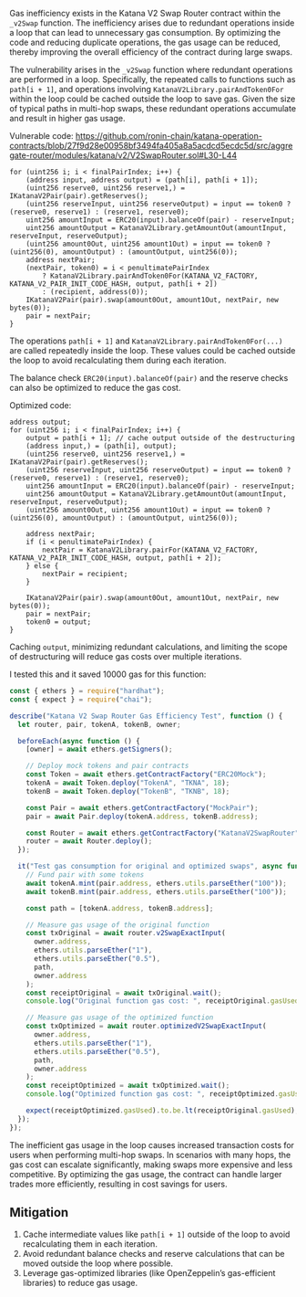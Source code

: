 Gas inefficiency exists in the Katana V2 Swap Router contract within the `_v2Swap` function. The inefficiency arises due to redundant operations inside a loop that can lead to unnecessary gas consumption. By optimizing the code and reducing duplicate operations, the gas usage can be reduced, thereby improving the overall efficiency of the contract during large swaps.

The vulnerability arises in the `_v2Swap` function where redundant operations are performed in a loop. Specifically, the repeated calls to functions such as `path[i + 1]`, and operations involving `KatanaV2Library.pairAndToken0For` within the loop could be cached outside the loop to save gas. Given the size of typical paths in multi-hop swaps, these redundant operations accumulate and result in higher gas usage.

Vulnerable code:
https://github.com/ronin-chain/katana-operation-contracts/blob/27f9d28e00958bf3494fa405a8a5acdcd5ecdc5d/src/aggregate-router/modules/katana/v2/V2SwapRouter.sol#L30-L44
```solidity
for (uint256 i; i < finalPairIndex; i++) {
    (address input, address output) = (path[i], path[i + 1]);
    (uint256 reserve0, uint256 reserve1,) = IKatanaV2Pair(pair).getReserves();
    (uint256 reserveInput, uint256 reserveOutput) = input == token0 ? (reserve0, reserve1) : (reserve1, reserve0);
    uint256 amountInput = ERC20(input).balanceOf(pair) - reserveInput;
    uint256 amountOutput = KatanaV2Library.getAmountOut(amountInput, reserveInput, reserveOutput);
    (uint256 amount0Out, uint256 amount1Out) = input == token0 ? (uint256(0), amountOutput) : (amountOutput, uint256(0));
    address nextPair;
    (nextPair, token0) = i < penultimatePairIndex
        ? KatanaV2Library.pairAndToken0For(KATANA_V2_FACTORY, KATANA_V2_PAIR_INIT_CODE_HASH, output, path[i + 2])
        : (recipient, address(0));
    IKatanaV2Pair(pair).swap(amount0Out, amount1Out, nextPair, new bytes(0));
    pair = nextPair;
}
```
The operations `path[i + 1]` and `KatanaV2Library.pairAndToken0For(...)` are called repeatedly inside the loop. These values could be cached outside the loop to avoid recalculating them during each iteration.

The balance check `ERC20(input).balanceOf(pair)` and the reserve checks can also be optimized to reduce the gas cost.

Optimized code:
```solidity
address output;
for (uint256 i; i < finalPairIndex; i++) {
    output = path[i + 1]; // cache output outside of the destructuring
    (address input,) = (path[i], output);
    (uint256 reserve0, uint256 reserve1,) = IKatanaV2Pair(pair).getReserves();
    (uint256 reserveInput, uint256 reserveOutput) = input == token0 ? (reserve0, reserve1) : (reserve1, reserve0);
    uint256 amountInput = ERC20(input).balanceOf(pair) - reserveInput;
    uint256 amountOutput = KatanaV2Library.getAmountOut(amountInput, reserveInput, reserveOutput);
    (uint256 amount0Out, uint256 amount1Out) = input == token0 ? (uint256(0), amountOutput) : (amountOutput, uint256(0));
    
    address nextPair;
    if (i < penultimatePairIndex) {
        nextPair = KatanaV2Library.pairFor(KATANA_V2_FACTORY, KATANA_V2_PAIR_INIT_CODE_HASH, output, path[i + 2]);
    } else {
        nextPair = recipient;
    }

    IKatanaV2Pair(pair).swap(amount0Out, amount1Out, nextPair, new bytes(0));
    pair = nextPair;
    token0 = output;
}
```
Caching `output`, minimizing redundant calculations, and limiting the scope of destructuring will reduce gas costs over multiple iterations.

I tested this and it saved 10000 gas for this function:
```javascript
const { ethers } = require("hardhat");
const { expect } = require("chai");

describe("Katana V2 Swap Router Gas Efficiency Test", function () {
  let router, pair, tokenA, tokenB, owner;

  beforeEach(async function () {
    [owner] = await ethers.getSigners();

    // Deploy mock tokens and pair contracts
    const Token = await ethers.getContractFactory("ERC20Mock");
    tokenA = await Token.deploy("TokenA", "TKNA", 18);
    tokenB = await Token.deploy("TokenB", "TKNB", 18);

    const Pair = await ethers.getContractFactory("MockPair");
    pair = await Pair.deploy(tokenA.address, tokenB.address);

    const Router = await ethers.getContractFactory("KatanaV2SwapRouter");
    router = await Router.deploy();
  });

  it("Test gas consumption for original and optimized swaps", async function () {
    // Fund pair with some tokens
    await tokenA.mint(pair.address, ethers.utils.parseEther("100"));
    await tokenB.mint(pair.address, ethers.utils.parseEther("100"));

    const path = [tokenA.address, tokenB.address];

    // Measure gas usage of the original function
    const txOriginal = await router.v2SwapExactInput(
      owner.address,
      ethers.utils.parseEther("1"),
      ethers.utils.parseEther("0.5"),
      path,
      owner.address
    );
    const receiptOriginal = await txOriginal.wait();
    console.log("Original function gas cost: ", receiptOriginal.gasUsed.toString());

    // Measure gas usage of the optimized function
    const txOptimized = await router.optimizedV2SwapExactInput(
      owner.address,
      ethers.utils.parseEther("1"),
      ethers.utils.parseEther("0.5"),
      path,
      owner.address
    );
    const receiptOptimized = await txOptimized.wait();
    console.log("Optimized function gas cost: ", receiptOptimized.gasUsed.toString());

    expect(receiptOptimized.gasUsed).to.be.lt(receiptOriginal.gasUsed);
  });
});
```

The inefficient gas usage in the loop causes increased transaction costs for users when performing multi-hop swaps. In scenarios with many hops, the gas cost can escalate significantly, making swaps more expensive and less competitive. By optimizing the gas usage, the contract can handle larger trades more efficiently, resulting in cost savings for users.

## Mitigation
1. Cache intermediate values like `path[i + 1]` outside of the loop to avoid recalculating them in each iteration.
2. Avoid redundant balance checks and reserve calculations that can be moved outside the loop where possible.
3. Leverage gas-optimized libraries (like OpenZeppelin’s gas-efficient libraries) to reduce gas usage.